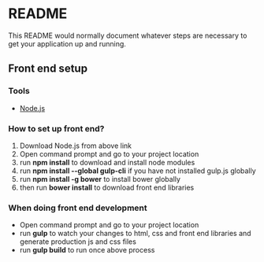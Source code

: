 # README #

This README would normally document whatever steps are necessary to get your application up and running.

## Front end setup ##

### Tools ###

* [Node.js](https://nodejs.org/en/)

### How to set up front end? ###

1. Download Node.js from above link
2. Open command prompt and go to your project location
3. run **npm install** to download and install node modules
4. run **npm install --global gulp-cli** if you have not installed gulp.js globally
5. run **npm install -g bower** to install bower globally
6. then run **bower install** to download front end libraries

### When doing front end development ###

* Open command prompt and go to your project location
* run **gulp** to watch your changes to html, css and front end libraries and generate production js and css files
* run **gulp build** to run once above process